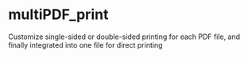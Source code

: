 # multiPDF_print
Customize single-sided or double-sided printing for each PDF file, and finally integrated into one file for direct printing
